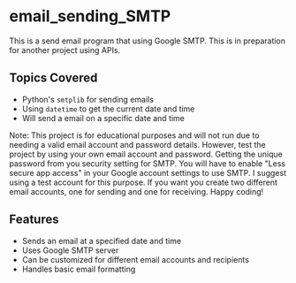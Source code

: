 # email_sending_SMTP
This is a send email program that using Google SMTP. This is in preparation for another project using APIs.

## Topics Covered
- Python's `smtplib` for sending emails
- Using `datetime` to get the current date and time
- Will send a email on a specific date and time

Note: This project is for educational purposes and will not run due to needing a valid email account and password details.
However, test the project by using your own email account and password. Getting the unique password from you security setting for SMTP.
You will have to enable "Less secure app access" in your Google account settings to use SMTP. I suggest using a test account for this purpose. 
If you want you create two different email accounts, one for sending and one for receiving. Happy coding!

## Features
- Sends an email at a specified date and time
- Uses Google SMTP server
- Can be customized for different email accounts and recipients
- Handles basic email formatting
